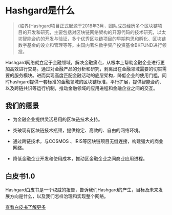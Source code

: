 # Hashgard是什么

> (临界)Hashgard项目正式起源于2018年3月，团队成员经历多个区块链项目的开发和研究，主要包括对区块链网络架构的开源代码的技术研究，以太坊智能合约的开发与验证，多个优秀区块链项目的早期构思和孵化、区块链数字基金的设立和管理等等。由国内著名数字资产投资基金BKFUND进行领投。



Hashgard网络就立足于金融领域，解决金融痛点，从根本上帮助金融企业进行更加高效进行交易。通过对金融产品的分析和研究，剥离出在金融领域需要的切实需要的服务模块。进而实现高度匹配金融活动的底层架构，降低企业的使用门槛，同时hashgard提供一套标准的金融领域的区块链标准，平行扩展，提供智能合约、以及跨链共识等运行机制，推动金融领域的应用进程和金融企业之间的交互。



## 我们的愿景

- 为金融企业提供灵活易用的区块链技术支持。

- 突破现有区块链技术瓶颈，提供稳定、高效的、自由的网络环境。

- 通过跨链技术，与COSMOS 、IRIS等区块链项目无缝连接，构建强大的商业网络。

- 降低金融企业开发和使用成本，推动区金融企业之间商业应用进程。



## 白皮书1.0

Hashgard白皮书是一个权威的报告，告诉我们Hashgard的产生，目标及未来发展方向是什么，以及我们怎样治理和实现整个网络。

[查看白皮书了解更多](https://github.com/hashgard/whitepaper/blob/master/whitepaper.md)
